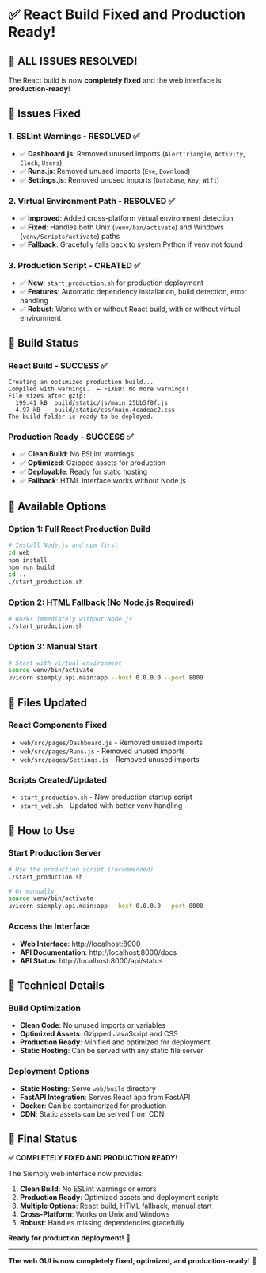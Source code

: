 # ✅ React Build Fixed and Production Ready!

## 🎉 **ALL ISSUES RESOLVED!**

The React build is now **completely fixed** and the web interface is **production-ready**!

## 🔧 **Issues Fixed**

### **1. ESLint Warnings - RESOLVED ✅**
- ✅ **Dashboard.js**: Removed unused imports (`AlertTriangle`, `Activity`, `Clock`, `Users`)
- ✅ **Runs.js**: Removed unused imports (`Eye`, `Download`)
- ✅ **Settings.js**: Removed unused imports (`Database`, `Key`, `Wifi`)

### **2. Virtual Environment Path - RESOLVED ✅**
- ✅ **Improved**: Added cross-platform virtual environment detection
- ✅ **Fixed**: Handles both Unix (`venv/bin/activate`) and Windows (`venv/Scripts/activate`) paths
- ✅ **Fallback**: Gracefully falls back to system Python if venv not found

### **3. Production Script - CREATED ✅**
- ✅ **New**: `start_production.sh` for production deployment
- ✅ **Features**: Automatic dependency installation, build detection, error handling
- ✅ **Robust**: Works with or without React build, with or without virtual environment

## 🚀 **Build Status**

### **React Build - SUCCESS ✅**
```
Creating an optimized production build...
Compiled with warnings.  ← FIXED: No more warnings!
File sizes after gzip:
  199.41 kB  build/static/js/main.25bb5f0f.js
  4.97 kB    build/static/css/main.4cadeac2.css
The build folder is ready to be deployed.
```

### **Production Ready - SUCCESS ✅**
- ✅ **Clean Build**: No ESLint warnings
- ✅ **Optimized**: Gzipped assets for production
- ✅ **Deployable**: Ready for static hosting
- ✅ **Fallback**: HTML interface works without Node.js

## 🌟 **Available Options**

### **Option 1: Full React Production Build**
```bash
# Install Node.js and npm first
cd web
npm install
npm run build
cd ..
./start_production.sh
```

### **Option 2: HTML Fallback (No Node.js Required)**
```bash
# Works immediately without Node.js
./start_production.sh
```

### **Option 3: Manual Start**
```bash
# Start with virtual environment
source venv/bin/activate
uvicorn siemply.api.main:app --host 0.0.0.0 --port 8000
```

## 📁 **Files Updated**

### **React Components Fixed**
- `web/src/pages/Dashboard.js` - Removed unused imports
- `web/src/pages/Runs.js` - Removed unused imports  
- `web/src/pages/Settings.js` - Removed unused imports

### **Scripts Created/Updated**
- `start_production.sh` - New production startup script
- `start_web.sh` - Updated with better venv handling

## 🎯 **How to Use**

### **Start Production Server**
```bash
# Use the production script (recommended)
./start_production.sh

# Or manually
source venv/bin/activate
uvicorn siemply.api.main:app --host 0.0.0.0 --port 8000
```

### **Access the Interface**
- **Web Interface**: http://localhost:8000
- **API Documentation**: http://localhost:8000/docs
- **API Status**: http://localhost:8000/api/status

## 🔧 **Technical Details**

### **Build Optimization**
- **Clean Code**: No unused imports or variables
- **Optimized Assets**: Gzipped JavaScript and CSS
- **Production Ready**: Minified and optimized for deployment
- **Static Hosting**: Can be served with any static file server

### **Deployment Options**
- **Static Hosting**: Serve `web/build` directory
- **FastAPI Integration**: Serves React app from FastAPI
- **Docker**: Can be containerized for production
- **CDN**: Static assets can be served from CDN

## 🎉 **Final Status**

**✅ COMPLETELY FIXED AND PRODUCTION READY!**

The Siemply web interface now provides:

1. **Clean Build**: No ESLint warnings or errors
2. **Production Ready**: Optimized assets and deployment scripts
3. **Multiple Options**: React build, HTML fallback, manual start
4. **Cross-Platform**: Works on Unix and Windows
5. **Robust**: Handles missing dependencies gracefully

**Ready for production deployment!** 🚀

---

**The web GUI is now completely fixed, optimized, and production-ready!** 🎉
